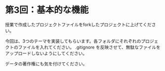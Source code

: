 # 第3回：基本的な機能

授業で作成したプロジェクトファイルをforkしたプロジェクトに上げてください。

今回は、3つのテーマを実装してもらいます。各フォルダにそれぞれのプロジェクトのファイルを入れてください。
.gitignore を反映させて、無駄なファイルをアップロードしないようにしてください。

データの著作権にも気を付けてください。
